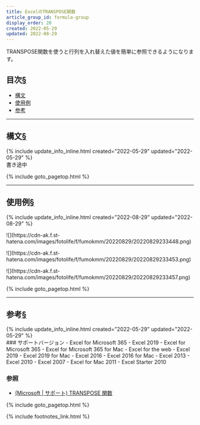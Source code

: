 ```yaml
---
title: ExcelのTRANSPOSE関数
article_group_id: formula-group
display_order: 20
created: 2022-05-29
updated: 2022-08-29
---
```

TRANSPOSE関数を使うと行列を入れ替えた値を簡単に参照できるようになります。
## <a name="index">目次</a><a class="heading-anchor-permalink" href="#目次">§</a>

<ul id="index_ul">
<li><a href="#構文">構文</a></li>
<li><a href="#使用例">使用例</a></li>
<li><a href="#参考">参考</a></li>
</ul>

* * *
## <a name="構文">構文</a><a class="heading-anchor-permalink" href="#構文">§</a>
<div class="chapter-updated">{% include update_info_inline.html created="2022-05-29" updated="2022-05-29" %}</div>
書き途中

{% include goto_pagetop.html %}

* * *
## <a name="使用例">使用例</a><a class="heading-anchor-permalink" href="#使用例">§</a>
<div class="chapter-updated">{% include update_info_inline.html created="2022-08-29" updated="2022-08-29" %}</div>
<p class="center size-6" markdown="span">
![](https://cdn-ak.f.st-hatena.com/images/fotolife/f/fumokmm/20220829/20220829233448.png)
</p>
<p class="center size-6" markdown="span">
![](https://cdn-ak.f.st-hatena.com/images/fotolife/f/fumokmm/20220829/20220829233453.png)
</p>
<p class="center size-6" markdown="span">
![](https://cdn-ak.f.st-hatena.com/images/fotolife/f/fumokmm/20220829/20220829233457.png)
</p>

{% include goto_pagetop.html %}

* * *
## <a name="参考">参考</a><a class="heading-anchor-permalink" href="#参考">§</a>
<div class="chapter-updated">{% include update_info_inline.html created="2022-05-29" updated="2022-05-29" %}</div>
### サポートバージョン
- Excel for Microsoft 365
- Excel 2019
- Excel for Microsoft 365
- Excel for Microsoft 365 for Mac
- Excel for the web
- Excel 2019
- Excel 2019 for Mac
- Excel 2016
- Excel 2016 for Mac
- Excel 2013
- Excel 2010
- Excel 2007
- Excel for Mac 2011
- Excel Starter 2010

### 参照
- [(Microsoft \| サポート) TRANSPOSE 関数](https://support.microsoft.com/ja-jp/office/transpose-%E9%96%A2%E6%95%B0-ed039415-ed8a-4a81-93e9-4b6dfac76027)

{% include goto_pagetop.html %}

{% include footnotes_link.html %}
